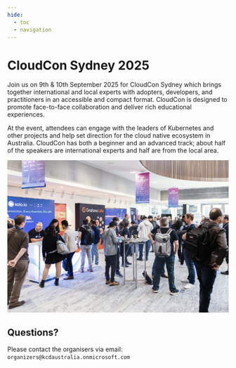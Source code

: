 ```yaml
---
hide:
  - toc
  - navigation
---
```


# CloudCon Sydney 2025

Join us on 9th & 10th September 2025 for CloudCon Sydney which brings together international and local experts with adopters, developers, and practitioners in an accessible and compact format. CloudCon is designed to promote face-to-face collaboration and deliver rich educational experiences. 

At the event, attendees can engage with the leaders of Kubernetes and other projects and help set direction for the cloud native ecosystem in Australia. CloudCon has both a beginner and an advanced track; about half of the speakers are international experts and half are from the local area.

![KCD 2024](images/lobby.png)

## Questions?

Please contact the organisers via email: `organizers@kcdaustralia.onmicrosoft.com`
